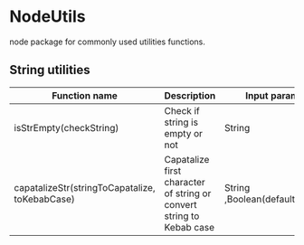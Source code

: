 # NodeUtils
node package for commonly used utilities functions.


## String utilities

Function name  | Description  | Input params | Output
------------- | ------------- | ------------- | ------------- |
isStrEmpty(checkString)  | Check if string is empty or not | String | Boolean
capatalizeStr(stringToCapatalize, toKebabCase)  | Capatalize first character of string or convert string to Kebab case | String ,Boolean(default=false) | String
